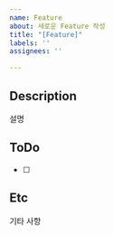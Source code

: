 ```yaml
---
name: Feature
about: 새로운 Feature 작성
title: "[Feature]"
labels: ''
assignees: ''

---
```


## Description
설명

## ToDo
- [ ] 

## Etc
기타 사항
